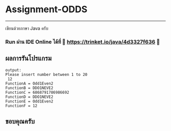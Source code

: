 # Assignment-ODDS
---
เขียนด้วยภาษา Java ครับ 

### Run ผ่าน IDE Online ได้ที่ 👻 https://trinket.io/java/4d3327f636 👻

## ผลการรันโปรแกรม

```
output:
Please insert number between 1 to 20
 12
FunctionA = Odd1Even2
FunctionB = DDO1NEVE2
FunctionC = 6868791786986692
FunctionD = DDO1NEVE2
FunctionE = Odd1Even2
FunctionF = 12
```
## ขอบคุณครับ
